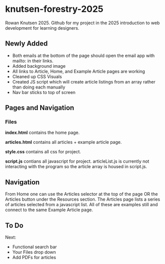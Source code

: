 # knutsen-forestry-2025
Rowan Knutsen 2025.
Github for my project in the 2025 introduction to web development for learning designers. 

## Newly Added
- Both emails at the bottom of the page should open the email app with mailto: in their links.
- Added background image
- All links to Article, Home, and Example Article pages are working
- Cleaned up CSS Visuals
- Created JS script which will create article listings from an array rather than doing each manually
- Nav bar sticks to top of screen

## Pages and Navigation
### Files
**index.html** contains the home page.

**articles.html** contains all articles + example article page.

**style.css** contains all css for project.

**script.js** contians all javascript for project. articleList.js is currently not interacting with the program so the article array is housed in script.js.

## Navigation
From Home one can use the Articles selector at the top of the page OR the Articles button under the Resources section.
The Articles page lists a series of articles selected from a javascript list. All of these are examples still and connect to the same Example Article page.

## To Do 
Next:
- Functional search bar
- Your Files drop down
- Add PDFs for articles
